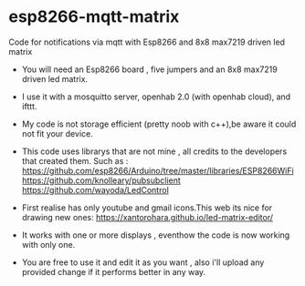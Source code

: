 # esp8266-mqtt-matrix
Code for notifications via mqtt with Esp8266 and 8x8 max7219 driven led matrix


- You will need an Esp8266 board , five jumpers and an 8x8 max7219 driven led matrix.
- I use it with a mosquitto server, openhab 2.0 (with openhab cloud), and ifttt.
- My code is not storage efficient (pretty noob with c++),be aware it could not fit your device.
- This code uses librarys that are not mine , all credits to the developers that created them. Such as :
        https://github.com/esp8266/Arduino/tree/master/libraries/ESP8266WiFi                                                               
        https://github.com/knolleary/pubsubclient                                                                                         
        https://github.com/wayoda/LedControl

- First realise has only youtube and gmail icons.This web its nice for drawing new ones: 
  https://xantorohara.github.io/led-matrix-editor/
- It works with one or more displays , eventhow the code is now working with only one.
- You are free to use it and edit it as you want , also i'll upload any provided change if it 
  performs better in any way.
